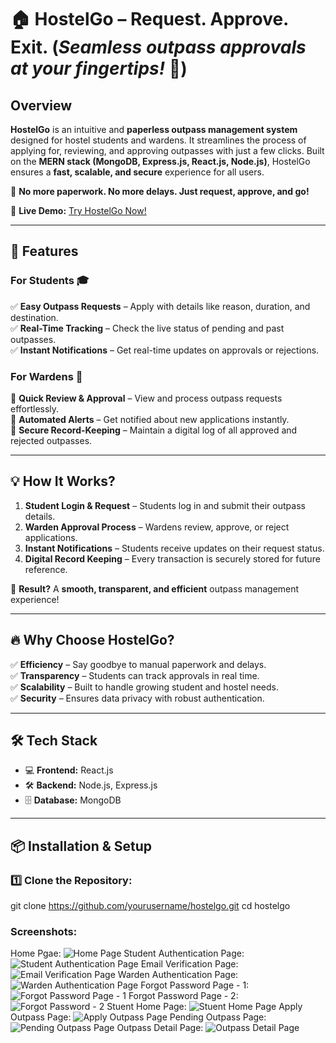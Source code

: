# 🏠 HostelGo – Request. Approve. Exit. (*Seamless outpass approvals at your fingertips!* 🚀)

## Overview  
**HostelGo** is an intuitive and **paperless outpass management system** designed for hostel students and wardens. It streamlines the process of applying for, reviewing, and approving outpasses with just a few clicks. Built on the **MERN stack (MongoDB, Express.js, React.js, Node.js)**, HostelGo ensures a **fast, scalable, and secure** experience for all users.  

🎯 **No more paperwork. No more delays. Just request, approve, and go!**  

🔗 **Live Demo:** [Try HostelGo Now!](https://outpass-system.netlify.app/)  

---

## 🚀 Features  

### For Students 🎓  
✅ **Easy Outpass Requests** – Apply with details like reason, duration, and destination.  
✅ **Real-Time Tracking** – Check the live status of pending and past outpasses.  
✅ **Instant Notifications** – Get real-time updates on approvals or rejections.  

### For Wardens 🏫  
🔎 **Quick Review & Approval** – View and process outpass requests effortlessly.  
🔔 **Automated Alerts** – Get notified about new applications instantly.  
📜 **Secure Record-Keeping** – Maintain a digital log of all approved and rejected outpasses.  

---

## 💡 How It Works?  

1. **Student Login & Request** – Students log in and submit their outpass details.  
2. **Warden Approval Process** – Wardens review, approve, or reject applications.  
3. **Instant Notifications** – Students receive updates on their request status.  
4. **Digital Record Keeping** – Every transaction is securely stored for future reference.  

🎯 **Result?** A **smooth, transparent, and efficient** outpass management experience!  

---

## 🔥 Why Choose HostelGo?  

✅ **Efficiency** – Say goodbye to manual paperwork and delays.  
✅ **Transparency** – Students can track approvals in real time.  
✅ **Scalability** – Built to handle growing student and hostel needs.  
✅ **Security** – Ensures data privacy with robust authentication.  

---

## 🛠️ Tech Stack  

- 💻 **Frontend:** React.js  
- 🛠 **Backend:** Node.js, Express.js  
- 🗄 **Database:** MongoDB  

---

## 📦 Installation & Setup  

### 1️⃣ Clone the Repository:  

git clone https://github.com/yourusername/hostelgo.git
cd hostelgo


### Screenshots:
Home Pgae:
![Home Page](https://github.com/github-arjav/College-Outpass-System/assets/104684401/3d6e13d6-529e-484c-879c-f56ef2b22771)
Student Authentication Page:
![Student Authentication Page](https://github.com/github-arjav/College-Outpass-System/assets/104684401/b6888937-439e-4070-8f77-eb2ddd52eec3)
Email Verification Page:
![Email Verification Page](https://github.com/github-arjav/College-Outpass-System/assets/104684401/e636d74d-d8c6-4326-9a8c-a44521753be5)
Warden Authentication Page:
![Warden Authentication Page](https://github.com/github-arjav/College-Outpass-System/assets/104684401/cd32b6ea-d1b3-47bd-a1fd-88efdf70dc52)
Forgot Password Page - 1:
![Forgot Password Page - 1](https://github.com/github-arjav/College-Outpass-System/assets/104684401/64ddbceb-0582-44d1-8a67-b1c39f1fbc39)
Forgot Password Page - 2:
![Forgot Password - 2](https://github.com/github-arjav/College-Outpass-System/assets/104684401/1eafaba9-d1c3-4ba3-b521-907f5f1d9639)
Stuent Home Page:
![Stuent Home Page](https://github.com/github-arjav/College-Outpass-System/assets/104684401/c828b1ea-da64-403e-bd99-c19afca78ea7)
Apply Outpass Page:
![Apply Outpass Page](https://github.com/github-arjav/College-Outpass-System/assets/104684401/9ccdf6c8-35cd-4922-85d4-1edc2ca2e476)
Pending Outpass Page:
![Pending Outpass Page](https://github.com/github-arjav/College-Outpass-System/assets/104684401/aa5da0dd-b3ac-4e4f-acc7-b9372a717411)
Outpass Detail Page:
![Outpass Detail Page](https://github.com/github-arjav/College-Outpass-System/assets/104684401/7c65c829-e292-44e3-96bb-6eebde54c4de)
